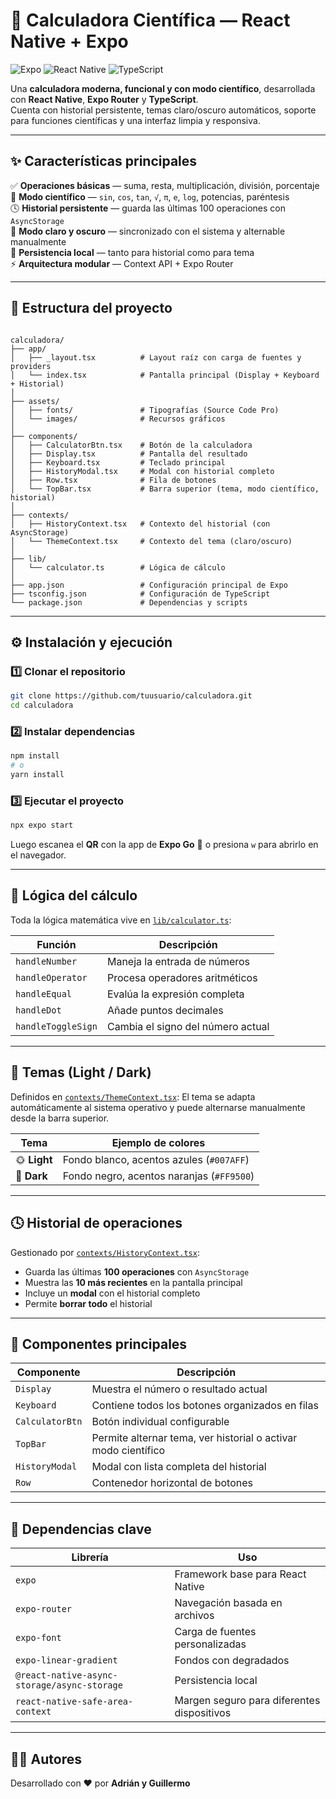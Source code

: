 # 🧮 Calculadora Científica — React Native + Expo

![Expo](https://img.shields.io/badge/Expo-000000?logo=expo&logoColor=white)
![React Native](https://img.shields.io/badge/React%20Native-61dafb?logo=react&logoColor=white)
![TypeScript](https://img.shields.io/badge/TypeScript-3178c6?logo=typescript&logoColor=white)

Una **calculadora moderna, funcional y con modo científico**, desarrollada con **React Native**, **Expo Router** y **TypeScript**.  
Cuenta con historial persistente, temas claro/oscuro automáticos, soporte para funciones científicas y una interfaz limpia y responsiva.

---

## ✨ Características principales

✅ **Operaciones básicas** — suma, resta, multiplicación, división, porcentaje  
🧠 **Modo científico** — `sin`, `cos`, `tan`, `√`, `π`, `e`, `log`, potencias, paréntesis  
🕓 **Historial persistente** — guarda las últimas 100 operaciones con `AsyncStorage`  
🎨 **Modo claro y oscuro** — sincronizado con el sistema y alternable manualmente  
💾 **Persistencia local** — tanto para historial como para tema  
⚡ **Arquitectura modular** — Context API + Expo Router

---

## 🧱 Estructura del proyecto

```

calculadora/
├── app/
│   ├── _layout.tsx          # Layout raíz con carga de fuentes y providers
│   └── index.tsx            # Pantalla principal (Display + Keyboard + Historial)
│
├── assets/
│   ├── fonts/               # Tipografías (Source Code Pro)
│   └── images/              # Recursos gráficos
│
├── components/
│   ├── CalculatorBtn.tsx    # Botón de la calculadora
│   ├── Display.tsx          # Pantalla del resultado
│   ├── Keyboard.tsx         # Teclado principal
│   ├── HistoryModal.tsx     # Modal con historial completo
│   ├── Row.tsx              # Fila de botones
│   └── TopBar.tsx           # Barra superior (tema, modo científico, historial)
│
├── contexts/
│   ├── HistoryContext.tsx   # Contexto del historial (con AsyncStorage)
│   └── ThemeContext.tsx     # Contexto del tema (claro/oscuro)
│
├── lib/
│   └── calculator.ts        # Lógica de cálculo
│
├── app.json                 # Configuración principal de Expo
├── tsconfig.json            # Configuración de TypeScript
└── package.json             # Dependencias y scripts

````

---

## ⚙️ Instalación y ejecución

### 1️⃣ Clonar el repositorio
```bash
git clone https://github.com/tuusuario/calculadora.git
cd calculadora
````

### 2️⃣ Instalar dependencias

```bash
npm install
# o
yarn install
```

### 3️⃣ Ejecutar el proyecto

```bash
npx expo start
```

Luego escanea el **QR** con la app de **Expo Go** 📱 o presiona `w` para abrirlo en el navegador.

---

## 🧮 Lógica del cálculo

Toda la lógica matemática vive en [`lib/calculator.ts`](/calculadora/lib/calculator.ts):

| Función            | Descripción                       |
| ------------------ | --------------------------------- |
| `handleNumber`     | Maneja la entrada de números      |
| `handleOperator`   | Procesa operadores aritméticos    |
| `handleEqual`      | Evalúa la expresión completa      |
| `handleDot`        | Añade puntos decimales            |
| `handleToggleSign` | Cambia el signo del número actual |

---

## 🎨 Temas (Light / Dark)

Definidos en [`contexts/ThemeContext.tsx`](/calculadora/contexts/ThemeContext.tsx):
El tema se adapta automáticamente al sistema operativo y puede alternarse manualmente desde la barra superior.

| Tema         | Ejemplo de colores                        |
| ------------ | ----------------------------------------- |
| 🌞 **Light** | Fondo blanco, acentos azules (`#007AFF`)  |
| 🌙 **Dark**  | Fondo negro, acentos naranjas (`#FF9500`) |

---

## 🕓 Historial de operaciones

Gestionado por [`contexts/HistoryContext.tsx`](/calculadora/contexts/HistoryContext.tsx):

* Guarda las últimas **100 operaciones** con `AsyncStorage`
* Muestra las **10 más recientes** en la pantalla principal
* Incluye un **modal** con el historial completo
* Permite **borrar todo** el historial

---

## 🧩 Componentes principales

| Componente      | Descripción                                                    |
| --------------- | -------------------------------------------------------------- |
| `Display`       | Muestra el número o resultado actual                           |
| `Keyboard`      | Contiene todos los botones organizados en filas                |
| `CalculatorBtn` | Botón individual configurable                                  |
| `TopBar`        | Permite alternar tema, ver historial o activar modo científico |
| `HistoryModal`  | Modal con lista completa del historial                         |
| `Row`           | Contenedor horizontal de botones                               |

---

## 🧰 Dependencias clave

| Librería                                    | Uso                                        |
| ------------------------------------------- | ------------------------------------------ |
| `expo`                                      | Framework base para React Native           |
| `expo-router`                               | Navegación basada en archivos              |
| `expo-font`                                 | Carga de fuentes personalizadas            |
| `expo-linear-gradient`                      | Fondos con degradados                      |
| `@react-native-async-storage/async-storage` | Persistencia local                         |
| `react-native-safe-area-context`            | Margen seguro para diferentes dispositivos |

---

## 🧑‍💻 Autores

Desarrollado con ❤️ por **Adrián y Guillermo**
